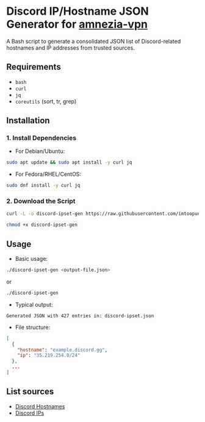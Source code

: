 # Discord IP/Hostname JSON Generator for [amnezia-vpn](https://github.com/amnezia-vpn)

A Bash script to generate a consolidated JSON list of Discord-related hostnames and IP addresses from trusted sources.

## Requirements
- `bash`
- `curl`
- `jq`
- `coreutils` (sort, tr, grep)

## Installation

### 1. Install Dependencies

- For Debian/Ubuntu:
```bash
sudo apt update && sudo apt install -y curl jq
```
- For Fedora/RHEL/CentOS:
```bash
sudo dnf install -y curl jq
```
### 2. Download the Script
```bash
curl -L -o discord-ipset-gen https://raw.githubusercontent.com/imtoopunkforyou/discord-ipset-for-amnezia/refs/heads/main/main.sh
```
```bash
chmod +x discord-ipset-gen
```

## Usage
- Basic usage:
```bash
./discord-ipset-gen <output-file.json>
```
or
```bash
./discord-ipset-gen
```
- Typical output:
```
Generated JSON with 427 entries in: discord-ipset.json
```
- File structure:
```json
[
  {
    "hostname": "example.discord.gg",
    "ip": "35.219.254.0/24"
  },
  ...
]
```
## List sources
- [Discord Hostnames](https://github.com/Flowseal/zapret-discord-youtube/blob/main/list-discord.txt)
- [Discord IPs](https://github.com/Flowseal/zapret-discord-youtube/blob/main/ipset-discord.txt)
